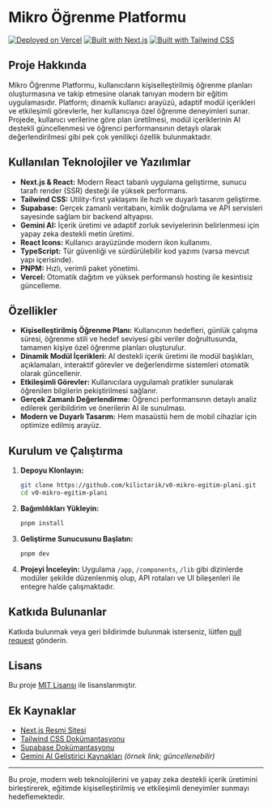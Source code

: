 # Mikro Öğrenme Platformu

[![Deployed on Vercel](https://img.shields.io/badge/Deployed%20on-Vercel-black?style=for-the-badge&logo=vercel)](https://vercel.com/kilictarik/v0-mikro-egitim-plani)
[![Built with Next.js](https://img.shields.io/badge/Built%20with-Next.js-black?style=for-the-badge&logo=next.js)](https://nextjs.org/)
[![Built with Tailwind CSS](https://img.shields.io/badge/Built%20with-TailwindCSS-black?style=for-the-badge&logo=tailwindcss)](https://tailwindcss.com/)

## Proje Hakkında

Mikro Öğrenme Platformu, kullanıcıların kişiselleştirilmiş öğrenme planları oluşturmasına ve takip etmesine olanak tanıyan modern bir eğitim uygulamasıdır. Platform; dinamik kullanıcı arayüzü, adaptif modül içerikleri ve etkileşimli görevlerle, her kullanıcıya özel öğrenme deneyimleri sunar. Projede, kullanıcı verilerine göre plan üretilmesi, modül içeriklerinin AI destekli güncellenmesi ve öğrenci performansının detaylı olarak değerlendirilmesi gibi pek çok yenilikçi özellik bulunmaktadır.

## Kullanılan Teknolojiler ve Yazılımlar

- **Next.js & React:** Modern React tabanlı uygulama geliştirme, sunucu tarafı render (SSR) desteği ile yüksek performans.
- **Tailwind CSS:** Utility-first yaklaşımı ile hızlı ve duyarlı tasarım geliştirme.
- **Supabase:** Gerçek zamanlı veritabanı, kimlik doğrulama ve API servisleri sayesinde sağlam bir backend altyapısı.
- **Gemini AI:** İçerik üretimi ve adaptif zorluk seviyelerinin belirlenmesi için yapay zeka destekli metin üretimi.
- **React Icons:** Kullanıcı arayüzünde modern ikon kullanımı.
- **TypeScript:** Tür güvenliği ve sürdürülebilir kod yazımı (varsa mevcut yapı içerisinde).
- **PNPM:** Hızlı, verimli paket yönetimi.
- **Vercel:** Otomatik dağıtım ve yüksek performanslı hosting ile kesintisiz güncelleme.

## Özellikler

- **Kişiselleştirilmiş Öğrenme Planı:** Kullanıcının hedefleri, günlük çalışma süresi, öğrenme stili ve hedef seviyesi gibi veriler doğrultusunda, tamamen kişiye özel öğrenme planları oluşturulur.
- **Dinamik Modül İçerikleri:** AI destekli içerik üretimi ile modül başlıkları, açıklamaları, interaktif görevler ve değerlendirme sistemleri otomatik olarak güncellenir.
- **Etkileşimli Görevler:** Kullanıcılara uygulamalı pratikler sunularak öğrenilen bilgilerin pekiştirilmesi sağlanır.
- **Gerçek Zamanlı Değerlendirme:** Öğrenci performansının detaylı analiz edilerek geribildirim ve önerilerin AI ile sunulması.
- **Modern ve Duyarlı Tasarım:** Hem masaüstü hem de mobil cihazlar için optimize edilmiş arayüz.

## Kurulum ve Çalıştırma

1. **Depoyu Klonlayın:**
   ```sh
   git clone https://github.com/kilictarik/v0-mikro-egitim-plani.git
   cd v0-mikro-egitim-plani
   ```

2. **Bağımlılıkları Yükleyin:**
   ```sh
   pnpm install
   ```

3. **Geliştirme Sunucusunu Başlatın:**
   ```sh
   pnpm dev
   ```

4. **Projeyi İnceleyin:**
   Uygulama `/app`, `/components`, `/lib` gibi dizinlerde modüler şekilde düzenlenmiş olup, API rotaları ve UI bileşenleri ile entegre halde çalışmaktadır.

## Katkıda Bulunanlar

Katkıda bulunmak veya geri bildirimde bulunmak isterseniz, lütfen [pull request](https://github.com/kilictarik/v0-mikro-egitim-plani/pulls) gönderin.

## Lisans

Bu proje [MIT Lisansı](LICENSE) ile lisanslanmıştır.

## Ek Kaynaklar

- [Next.js Resmi Sitesi](https://nextjs.org/)
- [Tailwind CSS Dokümantasyonu](https://tailwindcss.com/)
- [Supabase Dokümantasyonu](https://supabase.com/docs)
- [Gemini AI Geliştirici Kaynakları](https://www.example.com) *(örnek link; güncellenebilir)*

---

Bu proje, modern web teknolojilerini ve yapay zeka destekli içerik üretimini birleştirerek, eğitimde kişiselleştirilmiş ve etkileşimli deneyimler sunmayı hedeflemektedir.

